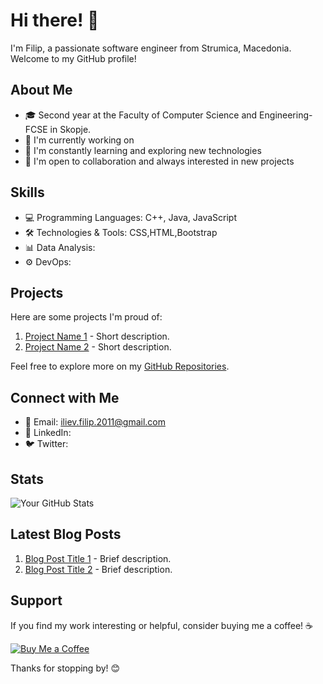 
# Hi there! 👋

I'm Filip, a passionate software engineer from Strumica, Macedonia. Welcome to my GitHub profile!

## About Me

- 🎓 Second year at the Faculty of Computer Science and Engineering-FCSE in Skopje.
- 🔭 I'm currently working on 
- 🌱 I'm constantly learning and exploring new technologies
- 👯 I'm open to collaboration and always interested in new projects

## Skills

- 💻 Programming Languages: C++, Java, JavaScript
- 🛠️ Technologies & Tools: CSS,HTML,Bootstrap
- 📊 Data Analysis: 
- ⚙️ DevOps: 

## Projects

Here are some projects I'm proud of:

1. [Project Name 1](link-to-repository) - Short description.
2. [Project Name 2](link-to-repository) - Short description.

Feel free to explore more on my [GitHub Repositories](link-to-repositories).

## Connect with Me

- 📧 Email: iliev.filip.2011@gmail.com
- 💼 LinkedIn: 
- 🐦 Twitter:

## Stats

![Your GitHub Stats](https://github-readme-stats.vercel.app/api?username=grga1&show_icons=true&hide=prs&count_private=true&hide_rank=true)

<!-- Additional Badges, if any -->

## Latest Blog Posts

<!-- You can use this section to showcase your blog posts or articles -->

1. [Blog Post Title 1](link-to-post) - Brief description.
2. [Blog Post Title 2](link-to-post) - Brief description.

## Support

If you find my work interesting or helpful, consider buying me a coffee! ☕️

[![Buy Me a Coffee](https://img.shields.io/badge/Buy%20Me%20a%20Coffee-Donate-orange?style=for-the-badge&logo=buy-me-a-coffee)](link-to-donation-page)

Thanks for stopping by! 😊
